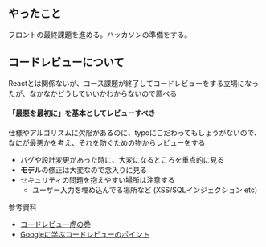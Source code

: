 ## やったこと
フロントの最終課題を進める。ハッカソンの準備をする。  

## コードレビューについて
Reactとは関係ないが、コース課題が終了してコードレビューをする立場になったが、なかなかどうしていいかわからないので調べる  

#### 「最悪を最初に」を基本としてレビューすべき
仕様やアルゴリズムに欠陥があるのに、typoにこだわってもしょうがないので、なにが最悪かを考え、それを防ぐための物からレビューをする  
- バグや設計変更があった時に、大変になるところを重点的に見る
- **モデル**の修正は大変なので念入りに見る
- セキュリティの問題を抱えやすい場所は注意する
  - ユーザー入力を埋め込んでる場所など (XSS/SQLインジェクション etc)




参考資料
- [コードレビュー虎の巻](https://qiita.com/teradonburi/items/2fa475c860d0fb16c0eb)
- [Googleに学ぶコードレビューのポイント](https://cloudsmith.co.jp/blog/efficient/2021/08/1866630.html)
